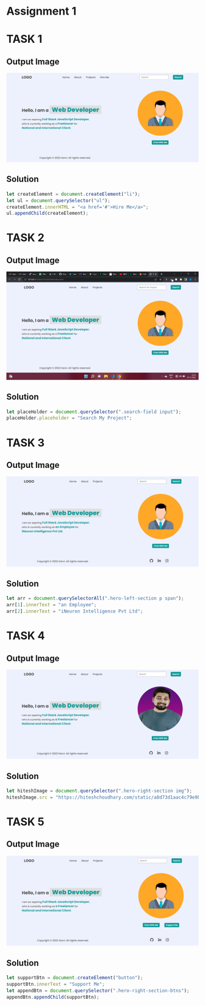 # Assignment 1

# TASK 1

## Output Image

![output 1](./task1Output.png)

## Solution

```JavaScript
let createElement = document.createElement("li");
let ul = document.querySelector("ul");
createElement.innerHTML = "<a href='#'>Hire Me</a>";
ul.appendChild(createElement);
```

# TASK 2

## Output Image

![output 2](./task2Output.png)

## Solution

```JavaScript
let placeHolder = document.querySelector(".search-field input");
placeHolder.placeholder = "Search My Project";
```

# TASK 3

## Output Image

![output 3](./task3Output.png)

## Solution

```JavaScript
let arr = document.querySelectorAll(".hero-left-section p span");
arr[1].innerText = "an Employee";
arr[2].innerText = "iNeuron Intelligence Pvt Ltd";
```

# TASK 4

## Output Image

![output 4](./task4Output.png)

## Solution

```JavaScript
let hiteshImage = document.querySelector(".hero-right-section img");
hiteshImage.src = "https://hiteshchoudhary.com/static/a8d73d1aac4c79e9bb689640e6090367/2eaab/person-image.jpg";
```

# TASK 5

## Output Image

![output 5](./task5Output.png)

## Solution

```JavaScript
let supportBtn = document.createElement("button");
supportBtn.innerText = "Support Me";
let appendBtn = document.querySelector(".hero-right-section-btns");
appendBtn.appendChild(supportBtn);
```
